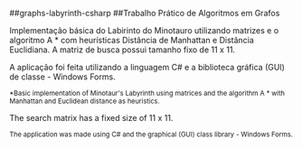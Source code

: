##graphs-labyrinth-csharp
##Trabalho Prático de Algoritmos em Grafos

Implementação básica do Labirinto do Minotauro utilizando matrizes e o algoritmo A * com heurísticas Distância de Manhattan e Distância Euclidiana.
A matriz de busca possui tamanho fixo de 11 x 11.

A aplicação foi feita utilizando a linguagem C# e a biblioteca gráfica (GUI) de classe - Windows Forms.

<sub>*Basic implementation of Minotaur's Labyrinth using matrices and the algorithm A * with Manhattan and Euclidean distance as heuristics.

The search matrix has a fixed size of 11 x 11.</sub>

<sub>The application was made using C# and the graphical (GUI) class library - Windows Forms.</sub>
